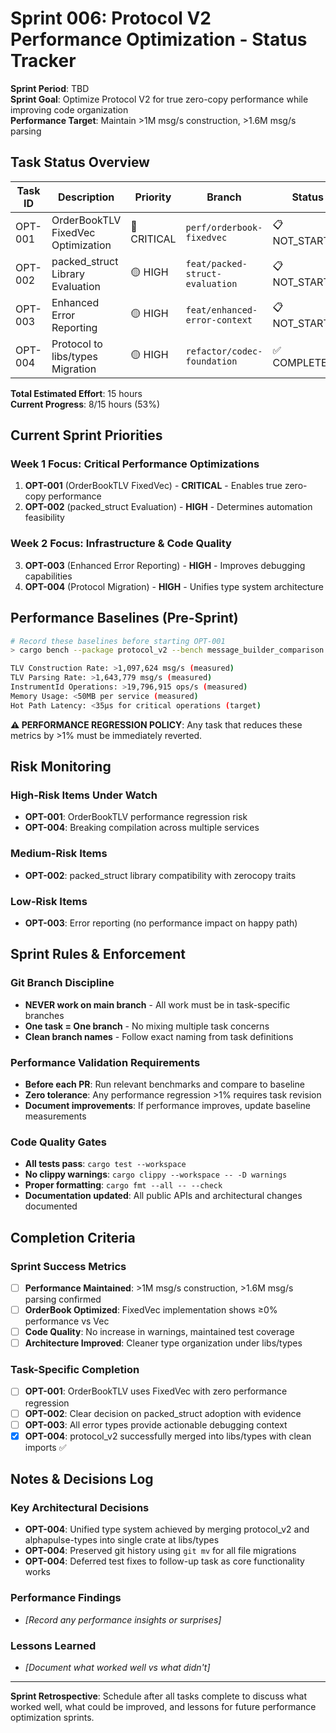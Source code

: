 # Sprint 006: Protocol V2 Performance Optimization - Status Tracker

**Sprint Period**: TBD  
**Sprint Goal**: Optimize Protocol V2 for true zero-copy performance while improving code organization  
**Performance Target**: Maintain >1M msg/s construction, >1.6M msg/s parsing

## Task Status Overview

| Task ID | Description | Priority | Branch | Status | Hours Est/Act | Assignee |
|---------|-------------|----------|---------|---------|---------------|----------|
| OPT-001 | OrderBookTLV FixedVec Optimization | 🔴 CRITICAL | `perf/orderbook-fixedvec` | 📋 NOT_STARTED | 4h / - | - |
| OPT-002 | packed_struct Library Evaluation | 🟡 HIGH | `feat/packed-struct-evaluation` | 📋 NOT_STARTED | 2h / - | - |
| OPT-003 | Enhanced Error Reporting | 🟡 HIGH | `feat/enhanced-error-context` | 📋 NOT_STARTED | 3h / - | - |
| OPT-004 | Protocol to libs/types Migration | 🟡 HIGH | `refactor/codec-foundation` | ✅ COMPLETED | 6h / 8h | AI |

**Total Estimated Effort**: 15 hours  
**Current Progress**: 8/15 hours (53%)

## Current Sprint Priorities

### Week 1 Focus: Critical Performance Optimizations
1. **OPT-001** (OrderBookTLV FixedVec) - **CRITICAL** - Enables true zero-copy performance
2. **OPT-002** (packed_struct Evaluation) - **HIGH** - Determines automation feasibility

### Week 2 Focus: Infrastructure & Code Quality  
3. **OPT-003** (Enhanced Error Reporting) - **HIGH** - Improves debugging capabilities
4. **OPT-004** (Protocol Migration) - **HIGH** - Unifies type system architecture

## Performance Baselines (Pre-Sprint)

```bash
# Record these baselines before starting OPT-001
> cargo bench --package protocol_v2 --bench message_builder_comparison

TLV Construction Rate: >1,097,624 msg/s (measured)
TLV Parsing Rate: >1,643,779 msg/s (measured)  
InstrumentId Operations: >19,796,915 ops/s (measured)
Memory Usage: <50MB per service (measured)
Hot Path Latency: <35μs for critical operations (target)
```

**⚠️ PERFORMANCE REGRESSION POLICY**: Any task that reduces these metrics by >1% must be immediately reverted.

## Risk Monitoring

### High-Risk Items Under Watch
- **OPT-001**: OrderBookTLV performance regression risk
- **OPT-004**: Breaking compilation across multiple services  

### Medium-Risk Items
- **OPT-002**: packed_struct library compatibility with zerocopy traits

### Low-Risk Items
- **OPT-003**: Error reporting (no performance impact on happy path)

## Sprint Rules & Enforcement

### Git Branch Discipline
- **NEVER work on main branch** - All work must be in task-specific branches
- **One task = One branch** - No mixing multiple task concerns  
- **Clean branch names** - Follow exact naming from task definitions

### Performance Validation Requirements
- **Before each PR**: Run relevant benchmarks and compare to baseline
- **Zero tolerance**: Any performance regression >1% requires task revision
- **Document improvements**: If performance improves, update baseline measurements

### Code Quality Gates
- **All tests pass**: `cargo test --workspace`
- **No clippy warnings**: `cargo clippy --workspace -- -D warnings` 
- **Proper formatting**: `cargo fmt --all -- --check`
- **Documentation updated**: All public APIs and architectural changes documented

## Completion Criteria

### Sprint Success Metrics
- [ ] **Performance Maintained**: >1M msg/s construction, >1.6M msg/s parsing confirmed  
- [ ] **OrderBook Optimized**: FixedVec implementation shows ≥0% performance vs Vec
- [ ] **Code Quality**: No increase in warnings, maintained test coverage
- [ ] **Architecture Improved**: Cleaner type organization under libs/types

### Task-Specific Completion
- [ ] **OPT-001**: OrderBookTLV uses FixedVec with zero performance regression
- [ ] **OPT-002**: Clear decision on packed_struct adoption with evidence
- [ ] **OPT-003**: All error types provide actionable debugging context
- [x] **OPT-004**: protocol_v2 successfully merged into libs/types with clean imports ✅

## Notes & Decisions Log

### Key Architectural Decisions
- **OPT-004**: Unified type system achieved by merging protocol_v2 and alphapulse-types into single crate at libs/types
- **OPT-004**: Preserved git history using `git mv` for all file migrations
- **OPT-004**: Deferred test fixes to follow-up task as core functionality works

### Performance Findings  
- *[Record any performance insights or surprises]*

### Lessons Learned
- *[Document what worked well vs what didn't]*

---

**Sprint Retrospective**: Schedule after all tasks complete to discuss what worked well, what could be improved, and lessons for future performance optimization sprints.